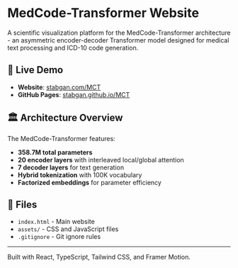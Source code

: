 # MedCode-Transformer Website

A scientific visualization platform for the MedCode-Transformer architecture - an asymmetric encoder-decoder Transformer model designed for medical text processing and ICD-10 code generation.

## 🚀 Live Demo

- **Website**: [stabgan.com/MCT](https://stabgan.com/MCT/)
- **GitHub Pages**: [stabgan.github.io/MCT](https://stabgan.github.io/MCT/)

## 🏛️ Architecture Overview

The MedCode-Transformer features:
- **358.7M total parameters**
- **20 encoder layers** with interleaved local/global attention
- **7 decoder layers** for text generation
- **Hybrid tokenization** with 100K vocabulary
- **Factorized embeddings** for parameter efficiency

## 📁 Files

- `index.html` - Main website
- `assets/` - CSS and JavaScript files
- `.gitignore` - Git ignore rules

---

Built with React, TypeScript, Tailwind CSS, and Framer Motion. 